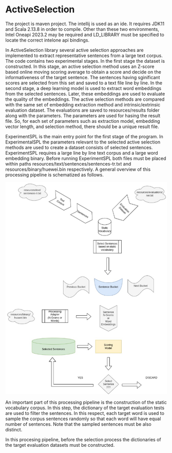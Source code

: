 # ActiveSelection

The project is maven project. The intellij is used as an ide. It requires JDK11 and Scala 2.13.8 in order to compile. Other than these two environments, Intel Oneapi 2023.2 may be required and LD_LIBRARY must be specified to locate the correct intelone api bindings. 

In ActiveSelection library several active selection approaches are implemented to extract representative sentences from a large text corpus. The code contains two experimental stages. In the first stage the dataset is constructed. 
In this stage, an active selection method uses an Z-score based online moving scoring average to obtain a score and decide on the informativeness of the target sentence. The sentences having sginificant scores are selected from this set and saved to a text file line by line.
In the second stage, a deep learning model is used to extract word embeddings from the selected sentences. Later, these embeddings are used to evaluate the quality of the embeddings. The active selection methods are compared with the same set of embedding extraction method and intrinsic/extrinsic evaluation dataset.
The evaluations are saved to resources/results folder along with the parameters. The parameters are used for hasing the result file. So, for each set of parameters such as extraction model, embedding vector length, and selection method, there should be a unique result file.   

ExperimentSPL is the main entry point for the first stage of the program. In ExperimentalSPL the parameters relevant to the selected active selection methods are used to create a dataset consists of selected sentences. 
ExperimentSPL requires a large line by line text corpus and a large word embedding binary. Before running ExperimentSPL both files must be placed within paths resources/text/sentences/sentences-tr.txt and resources/binary/huewei.bin respectively. A general overview of this processing pipeline is schematized as follows.

![ExperimentSPL processing steps](https://github.com/volkanagun/ActiveSelection/blob/master/pipeline.jpg?raw=true)

An important part of this processing pipeline is the construction of the static vocabulary corpus. In this step, the dictionary of the target evaluation tests are used to filter the sentences. In this respect, each target word is used to sample the corpus sentences randomly so that each word will have equal number of sentences. Note that the sampled sentences must be also distinct.     

In this procesing pipeline, before the selection process the dictionaries of the target evaluation datasets must be constructed. 

